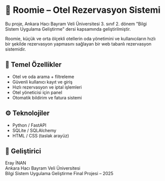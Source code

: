 # 🏨 Roomie – Otel Rezervasyon Sistemi

Bu proje, Ankara Hacı Bayram Veli Üniversitesi 3. sınıf 2. dönem "Bilgi Sistem Uygulama Geliştirme" dersi kapsamında geliştirilmiştir.

Roomie, küçük ve orta ölçekli otellerin oda yönetimini ve kullanıcıların hızlı bir şekilde rezervasyon yapmasını sağlayan bir web tabanlı rezervasyon sistemidir.

## 🚀 Temel Özellikler

- Otel ve oda arama + filtreleme  
- Güvenli kullanıcı kayıt ve giriş  
- Hızlı rezervasyon ve iptal işlemleri  
- Otel yöneticisi için panel  
- Otomatik bildirim ve fatura sistemi

## ⚙️ Teknolojiler

- Python / FastAPI  
- SQLite / SQLAlchemy  
- HTML / CSS (taslak arayüz)

## 👤 Geliştirici

Eray İNAN  
Ankara Hacı Bayram Veli Üniversitesi  
Bilgi Sistem Uygulama Geliştirme Final Projesi – 2025
